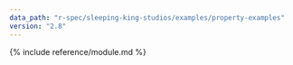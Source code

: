 ```yaml
---
data_path: "r-spec/sleeping-king-studios/examples/property-examples"
version: "2.8"
---
```


{% include reference/module.md %}

